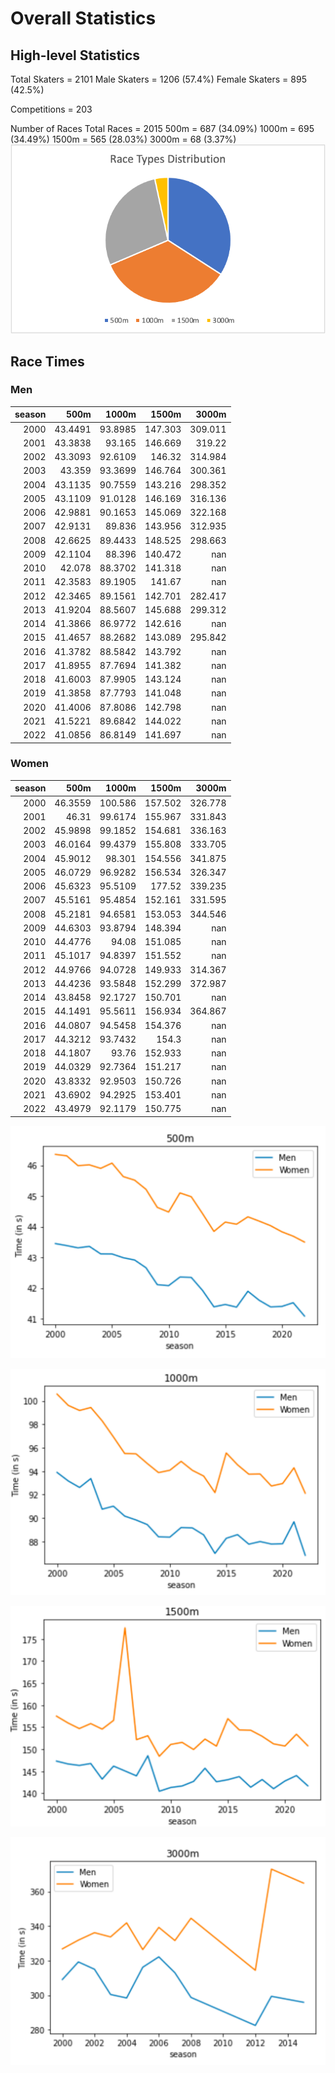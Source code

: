 # Overall Statistics

## High-level Statistics
Total Skaters = 2101
Male Skaters = 1206 (57.4%)
Female Skaters = 895 (42.5%)

Competitions = 203

Number of Races
Total Races = 2015
500m = 687 (34.09%)
1000m = 695 (34.49%)
1500m = 565 (28.03%)
3000m = 68 (3.37%)
![Figure](figures/20220902141055.png)


## Race Times

### Men
| season | 500m | 1000m | 1500m | 3000m |
|---------:|--------:|--------:|--------:|--------:|
| 2000 | 43.4491 | 93.8985 | 147.303 | 309.011 |
| 2001 | 43.3838 | 93.165 | 146.669 | 319.22 |
| 2002 | 43.3093 | 92.6109 | 146.32 | 314.984 |
| 2003 | 43.359 | 93.3699 | 146.764 | 300.361 |
| 2004 | 43.1135 | 90.7559 | 143.216 | 298.352 |
| 2005 | 43.1109 | 91.0128 | 146.169 | 316.136 |
| 2006 | 42.9881 | 90.1653 | 145.069 | 322.168 |
| 2007 | 42.9131 | 89.836 | 143.956 | 312.935 |
| 2008 | 42.6625 | 89.4433 | 148.525 | 298.663 |
| 2009 | 42.1104 | 88.396 | 140.472 | nan |
| 2010 | 42.078 | 88.3702 | 141.318 | nan |
| 2011 | 42.3583 | 89.1905 | 141.67 | nan |
| 2012 | 42.3465 | 89.1561 | 142.701 | 282.417 |
| 2013 | 41.9204 | 88.5607 | 145.688 | 299.312 |
| 2014 | 41.3866 | 86.9772 | 142.616 | nan |
| 2015 | 41.4657 | 88.2682 | 143.089 | 295.842 |
| 2016 | 41.3782 | 88.5842 | 143.792 | nan |
| 2017 | 41.8955 | 87.7694 | 141.382 | nan |
| 2018 | 41.6003 | 87.9905 | 143.124 | nan |
| 2019 | 41.3858 | 87.7793 | 141.048 | nan |
| 2020 | 41.4006 | 87.8086 | 142.798 | nan |
| 2021 | 41.5221 | 89.6842 | 144.022 | nan |
| 2022 | 41.0856 | 86.8149 | 141.697 | nan |

### Women
| season | 500m | 1000m | 1500m | 3000m |
|---------:|--------:|---------:|--------:|--------:|
| 2000 | 46.3559 | 100.586 | 157.502 | 326.778 |
| 2001 | 46.31 | 99.6174 | 155.967 | 331.843 |
| 2002 | 45.9898 | 99.1852 | 154.681 | 336.163 |
| 2003 | 46.0164 | 99.4379 | 155.808 | 333.705 |
| 2004 | 45.9012 | 98.301 | 154.556 | 341.875 |
| 2005 | 46.0729 | 96.9282 | 156.534 | 326.347 |
| 2006 | 45.6323 | 95.5109 | 177.52 | 339.235 |
| 2007 | 45.5161 | 95.4854 | 152.161 | 331.595 |
| 2008 | 45.2181 | 94.6581 | 153.053 | 344.546 |
| 2009 | 44.6303 | 93.8794 | 148.394 | nan |
| 2010 | 44.4776 | 94.08 | 151.085 | nan |
| 2011 | 45.1017 | 94.8397 | 151.552 | nan |
| 2012 | 44.9766 | 94.0728 | 149.933 | 314.367 |
| 2013 | 44.4236 | 93.5848 | 152.299 | 372.987 |
| 2014 | 43.8458 | 92.1727 | 150.701 | nan |
| 2015 | 44.1491 | 95.5611 | 156.934 | 364.867 |
| 2016 | 44.0807 | 94.5458 | 154.376 | nan |
| 2017 | 44.3212 | 93.7432 | 154.3 | nan |
| 2018 | 44.1807 | 93.76 | 152.933 | nan |
| 2019 | 44.0329 | 92.7364 | 151.217 | nan |
| 2020 | 43.8332 | 92.9503 | 150.726 | nan |
| 2021 | 43.6902 | 94.2925 | 153.401 | nan |
| 2022 | 43.4979 | 92.1179 | 150.775 | nan |


![Figure](figures/20220902134253.png)

![Figure](figures/20220902134306.png)

![Figure](figures/20220902134320.png)

![Figure](figures/20220902134437.png)
